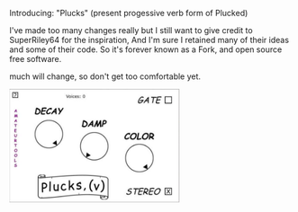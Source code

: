 Introducing: "Plucks" (present progessive verb form of Plucked)

I've made too many changes really but I still want to give credit to SuperRiley64 for the inspiration,
And I'm sure I retained many of their ideas and some of their code. So it's forever known as a Fork, and
open source free software.

much will change, so don't get too comfortable yet.

<img width="302" alt="image" src="https://raw.githubusercontent.com/amateurtools/Plucks/refs/heads/main/PLUCKS_GUI.jpg" />
